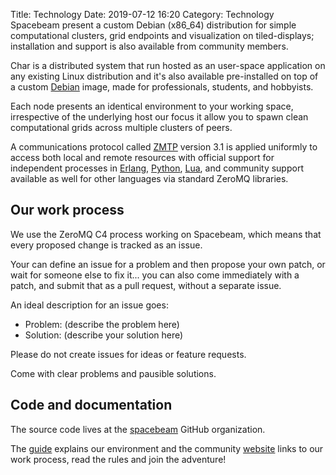 Title: Technology 
Date: 2019-07-12 16:20
Category: Technology 
Spacebeam present a custom Debian (x86_64) distribution for simple computational clusters, grid endpoints and visualization on tiled-displays; installation and support is also available from community members.

Char is a distributed system that run hosted as an user-space application on any existing Linux distribution and it's also available pre-installed on top of a custom [Debian](https://debian.org) image, made for professionals, students, and hobbyists.

Each node presents an identical environment to your working space, irrespective of the underlying host our focus it allow you to spawn clean computational grids across multiple clusters of peers.

A communications protocol called [ZMTP](http://zmtp.org) version 3.1 is applied uniformly to access both local and remote resources with official support for independent processes in [Erlang](http://www.erlang.org/), [Python](https://www.python.org/), [Lua](https://lua.org), and community support available as well for other languages via standard ZeroMQ libraries.

## Our work process
We use the ZeroMQ C4 process working on Spacebeam, which means that every proposed change is tracked as an issue.

Your can define an issue for a problem and then propose your own patch, or wait for someone else to fix it... you can also come immediately with a patch, and submit that as a pull request, without a separate issue.

An ideal description for an issue goes:

- Problem: (describe the problem here)
- Solution: (describe your solution here)

Please do not create issues for ideas or feature requests.

Come with clear problems and pausible solutions.

## Code and documentation

The source code lives at the [spacebeam](https://github.com/spacebeam) GitHub organization.

The [guide](https://github.com/spacebeam/guide/wiki) explains our environment and the community [website](https://spacebeam.org) links to our work process, read the rules and join the adventure!
